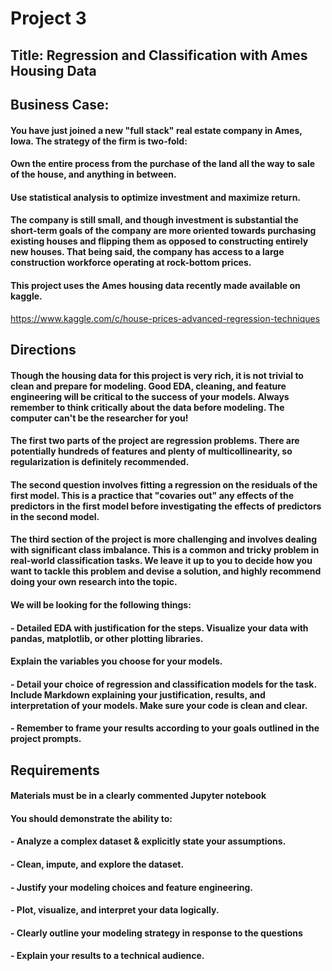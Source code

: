 # Project 3

## Title:  Regression and Classification with Ames Housing Data

## Business Case: 

#### You have just joined a new "full stack" real estate company in Ames, Iowa. The strategy of the firm is two-fold:

#### Own the entire process from the purchase of the land all the way to sale of the house, and anything in between.
#### Use statistical analysis to optimize investment and maximize return.
#### The company is still small, and though investment is substantial the short-term goals of the company are more oriented towards purchasing existing houses and flipping them as opposed to constructing entirely new houses. That being said, the company has access to a large construction workforce operating at rock-bottom prices.

#### This project uses the Ames housing data recently made available on kaggle.
https://www.kaggle.com/c/house-prices-advanced-regression-techniques


## Directions
#### Though the housing data for this project is very rich, it is not trivial to clean and prepare for modeling. Good EDA, cleaning, and feature engineering will be critical to the success of your models. Always remember to think critically about the data before modeling. The computer can't be the researcher for you!

#### The first two parts of the project are regression problems. There are potentially hundreds of features and plenty of multicollinearity, so regularization is definitely recommended.

#### The second question involves fitting a regression on the residuals of the first model. This is a practice that "covaries out" any effects of the predictors in the first model before investigating the effects of predictors in the second model.

#### The third section of the project is more challenging and involves dealing with significant class imbalance. This is a common and tricky problem in real-world classification tasks. We leave it up to you to decide how you want to tackle this problem and devise a solution, and highly recommend doing your own research into the topic.

#### We will be looking for the following things:

####  -   Detailed EDA with justification for the steps. Visualize your data with pandas, matplotlib, or other plotting libraries.  
####      Explain the variables you choose for your models.
####  -   Detail your choice of regression and classification models for the task. Include Markdown explaining your justification, results, and interpretation of your models. Make sure your code is clean and clear.
####  -   Remember to frame your results according to your goals outlined in the project prompts.


## Requirements
####  Materials must be in a clearly commented Jupyter notebook

####  You should demonstrate the ability to:

####  - Analyze a complex dataset & explicitly state your assumptions.
####  - Clean, impute, and explore the dataset.
####  - Justify your modeling choices and feature engineering.
####  - Plot, visualize, and interpret your data logically.
####  - Clearly outline your modeling strategy in response to the questions
####  - Explain your results to a technical audience.
